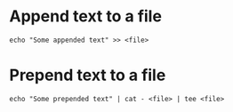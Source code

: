 # Append text to a file

```
echo "Some appended text" >> <file>
```

# Prepend text to a file

```
echo "Some prepended text" | cat - <file> | tee <file>
```
